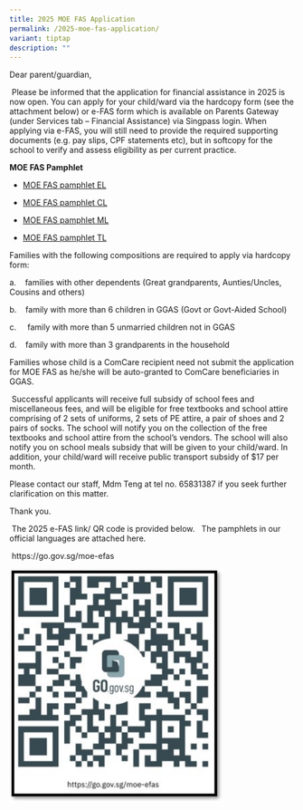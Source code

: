 ```yaml
---
title: 2025 MOE FAS Application
permalink: /2025-moe-fas-application/
variant: tiptap
description: ""
---
```

<p>Dear parent/guardian,</p>
<p>&nbsp;Please be informed that the application for financial assistance
in 2025 is now open. You can apply for your child/ward via the hardcopy
form (see the attachment below) or e-FAS form which is available on Parents
Gateway (under Services tab – Financial Assistance) via Singpass login.
When applying via e-FAS, you will still need to provide the required supporting
documents (e.g. pay slips, CPF statements etc), but in softcopy for the
school to verify and assess eligibility as per current practice.</p>
<p><strong>MOE FAS Pamphlet</strong>
</p>
<ul data-tight="true" class="tight">
<li>
<p><a href="/files/Document_4a_MOE_FAS_pamphlet__EL_.pdf" rel="noopener nofollow" target="_blank">MOE FAS pamphlet EL</a>
</p>
</li>
<li>
<p><a href="/files/Document_4b_MOE_FAS_pamphlet__CL_.pdf" rel="noopener nofollow" target="_blank">MOE FAS pamphlet CL</a>
</p>
</li>
<li>
<p><a href="/files/Document_4c_MOE_FAS_pamphlet__ML_.pdf" rel="noopener nofollow" target="_blank">MOE FAS pamphlet ML</a>
</p>
</li>
<li>
<p><a href="/files/Document_4d_MOE_FAS_pamphlet__TL_.pdf" rel="noopener nofollow" target="_blank">MOE FAS pamphlet TL</a>
</p>
</li>
</ul>
<p></p>
<p>Families with the following compositions are required to apply via hardcopy
form:</p>
<p>a.&nbsp;&nbsp;&nbsp; families with other dependents (Great grandparents,
Aunties/Uncles, Cousins and others)</p>
<p></p>
<p>b.&nbsp;&nbsp;&nbsp; family with more than 6 children in GGAS (Govt or
Govt-Aided School)</p>
<p></p>
<p>c.&nbsp;&nbsp;&nbsp;&nbsp; family with more than 5 unmarried children
not in GGAS</p>
<p></p>
<p>d.&nbsp;&nbsp;&nbsp; family with more than 3 grandparents in the household</p>
<p></p>
<p>Families whose child is a ComCare recipient need not submit the application
for MOE FAS as he/she will be auto-granted to ComCare beneficiaries in
GGAS.</p>
<p>&nbsp;Successful applicants will receive full subsidy of school fees and
miscellaneous fees, and will be eligible for free textbooks and school
attire comprising of 2 sets of uniforms, 2 sets of PE attire, a pair of
shoes and 2 pairs of socks. The school will notify you on the collection
of the free textbooks and school attire from the school’s vendors. The
school will also notify you on school meals subsidy that will be given
to your child/ward. In addition, your child/ward will receive public transport
subsidy of $17 per month.</p>
<p>Please contact our staff, Mdm Teng at tel no. 65831387 if you seek further
clarification on this matter.</p>
<p>Thank you.</p>
<p>&nbsp;The 2025 e-FAS link/ QR code is provided below.&nbsp;&nbsp; The
pamphlets in our official languages are attached here.</p>
<p>&nbsp;<a rel="noopener noreferrer nofollow" target="_blank">https://go.gov.sg/moe-efas</a>
</p>
<div class="isomer-image-wrapper">
<img style="width: 75%;" height="auto" width="100%" alt="2025 e FAS QR Code" src="/images/Student Information/2025_e_FAS_QR_Code.jpg">
</div>
<p></p>
<p></p>
<p></p>
<p></p>
<p></p>
<p>&nbsp;</p>
<p></p>